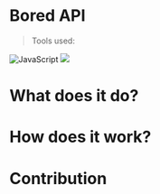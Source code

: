 # Bored API

> Tools used:

![JavaScript](https://img.shields.io/badge/javascript-%23323330.svg?style=for-the-badge&logo=javascript&logoColor=%23F7DF1E)
<img src="https://img.shields.io/badge/SCSS-c69">

# What does it do?

# How does it work?

# Contribution
